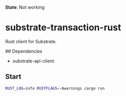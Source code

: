 **State**: Not working
# substrate-transaction-rust

Rust client for Substrate.

## Dependencies

- substrate-api-client

## Start

```bash
RUST_LOG=info RUSTFLAGS=-Awarnings cargo run
```